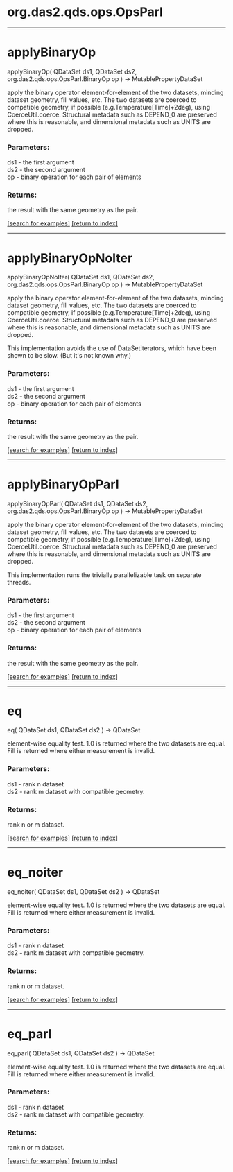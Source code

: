 # org.das2.qds.ops.OpsParl



***
<a name="applyBinaryOp"></a>
# applyBinaryOp
applyBinaryOp( QDataSet ds1, QDataSet ds2, org.das2.qds.ops.OpsParl.BinaryOp op ) &rarr; MutablePropertyDataSet

apply the binary operator element-for-element of the two datasets, minding
 dataset geometry, fill values, etc.  The two datasets are coerced to
 compatible geometry, if possible (e.g.Temperature[Time]+2deg), using 
 CoerceUtil.coerce.  Structural metadata such as DEPEND_0 are preserved 
 where this is reasonable, and dimensional metadata such as UNITS are
 dropped.

### Parameters:
ds1 - the first argument
<br>ds2 - the second argument
<br>op - binary operation for each pair of elements

### Returns:
the result with the same geometry as the pair.

<a href="https://github.com/autoplot/dev/search?q=applyBinaryOp&unscoped_q=applyBinaryOp">[search for examples]</a>
<a href="https://github.com/autoplot/documentation/blob/master/javadoc/index-all.md">[return to index]</a>

***
<a name="applyBinaryOpNoIter"></a>
# applyBinaryOpNoIter
applyBinaryOpNoIter( QDataSet ds1, QDataSet ds2, org.das2.qds.ops.OpsParl.BinaryOp op ) &rarr; MutablePropertyDataSet

apply the binary operator element-for-element of the two datasets, minding
 dataset geometry, fill values, etc.  The two datasets are coerced to
 compatible geometry, if possible (e.g.Temperature[Time]+2deg), using 
 CoerceUtil.coerce.  Structural metadata such as DEPEND_0 are preserved 
 where this is reasonable, and dimensional metadata such as UNITS are
 dropped.
 
 This implementation avoids the use of DataSetIterators, which have been
 shown to be slow.  (But it's not known why.)

### Parameters:
ds1 - the first argument
<br>ds2 - the second argument
<br>op - binary operation for each pair of elements

### Returns:
the result with the same geometry as the pair.

<a href="https://github.com/autoplot/dev/search?q=applyBinaryOpNoIter&unscoped_q=applyBinaryOpNoIter">[search for examples]</a>
<a href="https://github.com/autoplot/documentation/blob/master/javadoc/index-all.md">[return to index]</a>

***
<a name="applyBinaryOpParl"></a>
# applyBinaryOpParl
applyBinaryOpParl( QDataSet ds1, QDataSet ds2, org.das2.qds.ops.OpsParl.BinaryOp op ) &rarr; MutablePropertyDataSet

apply the binary operator element-for-element of the two datasets, minding
 dataset geometry, fill values, etc.  The two datasets are coerced to
 compatible geometry, if possible (e.g.Temperature[Time]+2deg), using 
 CoerceUtil.coerce.  Structural metadata such as DEPEND_0 are preserved 
 where this is reasonable, and dimensional metadata such as UNITS are
 dropped.
 
 This implementation runs the trivially parallelizable task on separate 
 threads.

### Parameters:
ds1 - the first argument
<br>ds2 - the second argument
<br>op - binary operation for each pair of elements

### Returns:
the result with the same geometry as the pair.

<a href="https://github.com/autoplot/dev/search?q=applyBinaryOpParl&unscoped_q=applyBinaryOpParl">[search for examples]</a>
<a href="https://github.com/autoplot/documentation/blob/master/javadoc/index-all.md">[return to index]</a>

***
<a name="eq"></a>
# eq
eq( QDataSet ds1, QDataSet ds2 ) &rarr; QDataSet

element-wise equality test.  1.0 is returned where the two datasets are
 equal.  Fill is returned where either measurement is invalid.

### Parameters:
ds1 - rank n dataset
<br>ds2 - rank m dataset with compatible geometry.

### Returns:
rank n or m dataset.

<a href="https://github.com/autoplot/dev/search?q=eq&unscoped_q=eq">[search for examples]</a>
<a href="https://github.com/autoplot/documentation/blob/master/javadoc/index-all.md">[return to index]</a>

***
<a name="eq_noiter"></a>
# eq_noiter
eq_noiter( QDataSet ds1, QDataSet ds2 ) &rarr; QDataSet

element-wise equality test.  1.0 is returned where the two datasets are
 equal.  Fill is returned where either measurement is invalid.

### Parameters:
ds1 - rank n dataset
<br>ds2 - rank m dataset with compatible geometry.

### Returns:
rank n or m dataset.

<a href="https://github.com/autoplot/dev/search?q=eq_noiter&unscoped_q=eq_noiter">[search for examples]</a>
<a href="https://github.com/autoplot/documentation/blob/master/javadoc/index-all.md">[return to index]</a>

***
<a name="eq_parl"></a>
# eq_parl
eq_parl( QDataSet ds1, QDataSet ds2 ) &rarr; QDataSet

element-wise equality test.  1.0 is returned where the two datasets are
 equal.  Fill is returned where either measurement is invalid.

### Parameters:
ds1 - rank n dataset
<br>ds2 - rank m dataset with compatible geometry.

### Returns:
rank n or m dataset.

<a href="https://github.com/autoplot/dev/search?q=eq_parl&unscoped_q=eq_parl">[search for examples]</a>
<a href="https://github.com/autoplot/documentation/blob/master/javadoc/index-all.md">[return to index]</a>

